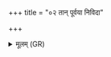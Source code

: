 +++
title = "०२ तान् पूर्वया निविदा"

+++
<details><summary>मूलम् (GR)</summary>

तान् पूर्वया निविदा हूमहे वयं  
भगं मित्रम् अदितिं दक्षम् अस्रिधम् ।  
अर्यमणं वरुणं सोमम् अश्विना  
सरस्वती नः सुभगा मयस् करत् ॥
</details>